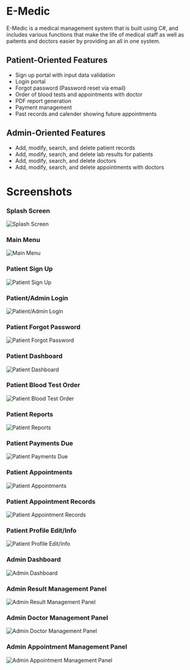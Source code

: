 # E-Medic
E-Medic is a medical management system that is built using C#, and includes various functions that make the life of medical staff as well as paitents and doctors easier by providing an all in one system.

## Patient-Oriented Features

- Sign up portal with input data validation
- Login portal
- Forgot password (Password reset via email)
- Order of blood tests and appointments with doctor 
- PDF report generation
- Payment management
- Past records and calender showing future appointments

## Admin-Oriented Features

- Add, modify, search, and delete patient records
- Add, modify, search, and delete lab results for patients
- Add, modify, search, and delete doctors
- Add, modify, search, and delete appointments with doctors

# Screenshots

### Splash Screen
![Splash Screen](/images/SplashScreen.png)

### Main Menu
![Main Menu](/images/MainMenu.png)

### Patient Sign Up
![Patient Sign Up](/images/PatientSignUpPanel.png)

### Patient/Admin Login
![Patient/Admin Login](/images/Patient-AdminLoginPanel.png)

### Patient Forgot Password
![Patient Forgot Password](/images/PatientForgotPasswordPanel.png)

### Patient Dashboard
![Patient Dashboard](/images/PatientDashboard.png)

### Patient Blood Test Order
![Patient Blood Test Order](/images/PatientBloodTestPanel.png)

### Patient Reports
![Patient Reports](/images/PatientReportsPanel.png)

### Patient Payments Due
![Patient Payments Due](/images/PatientPaymentsDuePanel.png)

### Patient Appointments
![Patient Appointments](/images/PatientAppointmentsPanel.png)

### Patient Appointment Records
![Patient Appointment Records](/images/PatientAppointmentRecordsPanel.png)

### Patient Profile Edit/Info
![Patient Profile Edit/Info](/images/PatientProfileInfoPanel.png)

### Admin Dashboard
![Admin Dashboard](/images/AdminDashboard.png)

### Admin Result Management Panel
![Admin Result Management Panel](/images/AdminResultManagementPanel.png)

### Admin Doctor Management Panel
![Admin Doctor Management Panel](/images/AdminDoctorManagementPanel.png)

### Admin Appointment Management Panel
![Admin Appointment Management Panel](/images/AdminAppointmentManagementPanel.png)
